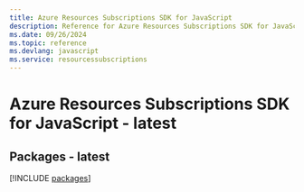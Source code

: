 ```yaml
---
title: Azure Resources Subscriptions SDK for JavaScript
description: Reference for Azure Resources Subscriptions SDK for JavaScript
ms.date: 09/26/2024
ms.topic: reference
ms.devlang: javascript
ms.service: resourcessubscriptions
---
```

# Azure Resources Subscriptions SDK for JavaScript - latest
## Packages - latest
[!INCLUDE [packages](resources-subscriptions-index.md)]
